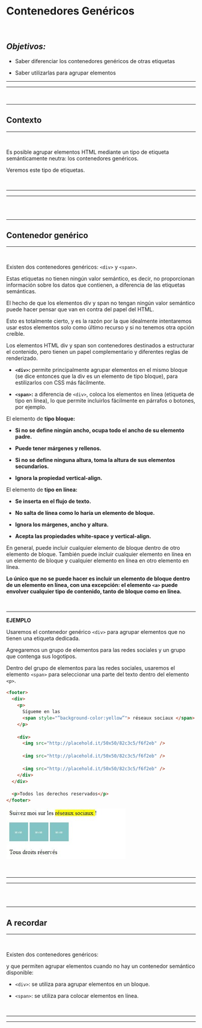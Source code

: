 # **Contenedores Genéricos**

<br>

## **_Objetivos:_**

- Saber diferenciar los contenedores genéricos de otras etiquetas

- Saber utilizarlas para agrupar elementos

---

---

<br>

---

## **Contexto**

---

<br>

Es posible agrupar elementos HTML mediante un tipo de etiqueta semánticamente neutra: los contenedores genéricos.

Veremos este tipo de etiquetas.

<br>

---

---

<br>
<br>

---

## **Contenedor genérico**

---

<br>

Existen dos contenedores genéricos: `<div>` y `<span>`.

Estas etiquetas no tienen ningún valor semántico, es decir, no proporcionan información sobre los datos que contienen, a diferencia de las etiquetas semánticas.

El hecho de que los elementos div y span no tengan ningún valor semántico puede hacer pensar que van en contra del papel del HTML.

Esto es totalmente cierto, y es la razón por la que idealmente intentaremos usar estos elementos solo como último recurso y si no tenemos otra opción creíble.

Los elementos HTML div y span son contenedores destinados a estructurar el contenido, pero tienen un papel complementario y diferentes reglas de renderizado.

- **`<div>`:** permite principalmente agrupar elementos en el mismo bloque (se dice entonces que la div es un elemento de tipo bloque), para estilizarlos con CSS más fácilmente.

- **`<span>`:** a diferencia de `<div>`, coloca los elementos en línea (etiqueta de tipo en línea), lo que permite incluirlos fácilmente en párrafos o botones, por ejemplo.

El elemento de **tipo bloque:**

- **Si no se define ningún ancho, ocupa todo el ancho de su elemento padre.**

- **Puede tener márgenes y rellenos.**

- **Si no se define ninguna altura, toma la altura de sus elementos secundarios.**

- **Ignora la propiedad vertical-align.**

El elemento de **tipo en línea:**

- **Se inserta en el flujo de texto.**

- **No salta de línea como lo haría un elemento de bloque.**

- **Ignora los márgenes, ancho y altura.**

- **Acepta las propiedades white-space y vertical-align.**

En general, puede incluir cualquier elemento de bloque dentro de otro elemento de bloque. También puede incluir cualquier elemento en línea en un elemento de bloque y cualquier elemento en línea en otro elemento en línea.

**Lo único que no se puede hacer es incluir un elemento de bloque dentro de un elemento en línea, con una excepción: el elemento `<a>` puede envolver cualquier tipo de contenido, tanto de bloque como en línea.**

<br>

---

**EJEMPLO**

Usaremos el contenedor genérico `<div>` para agrupar elementos que no tienen una etiqueta dedicada.

Agregaremos un grupo de elementos para las redes sociales y un grupo que contenga sus logotipos.

Dentro del grupo de elementos para las redes sociales, usaremos el elemento `<span>` para seleccionar una parte del texto dentro del elemento `<p>`.

```html
<footer>
  <div>
    <p>
      Sígueme en las
      <span style="”background-color:yellow”"> réseaux sociaux </span>!
    </p>

    <div>
      <img src="http://placehold.it/50x50/82c3c5/f6f2eb" />

      <img src="http://placehold.it/50x50/82c3c5/f6f2eb" />

      <img src="http://placehold.it/50x50/82c3c5/f6f2eb" />
    </div>
  </div>

  <p>Todos los derechos reservados</p>
</footer>
```

![Contenedor genérico](./03-Contenedores-genericos/img/1.jpg)

<br>

---
---

<br>
<br>

---

## **A recordar**

---

<br>

Existen dos contenedores genéricos: <div> y <span> que permiten agrupar elementos cuando no hay un contenedor semántico disponible:

- `<div>`: se utiliza para agrupar elementos en un bloque.

- `<span>`: se utiliza para colocar elementos en línea.

<br>

---

---
